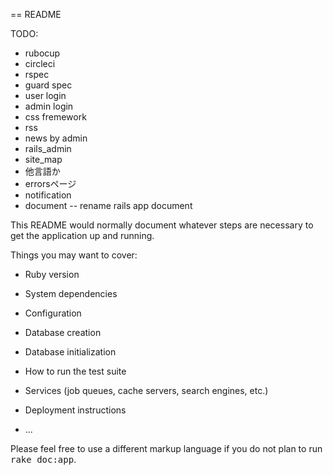 == README

TODO: 
- rubocup
- circleci
- rspec
- guard spec
- user login 
- admin login 
- css fremework
- rss
- news by admin
- rails_admin
- site_map
- 他言語か
- errorsページ
- notification
- document 
-- rename rails app document


This README would normally document whatever steps are necessary to get the
application up and running.

Things you may want to cover:

* Ruby version

* System dependencies

* Configuration

* Database creation

* Database initialization

* How to run the test suite

* Services (job queues, cache servers, search engines, etc.)

* Deployment instructions

* ...


Please feel free to use a different markup language if you do not plan to run
<tt>rake doc:app</tt>.
